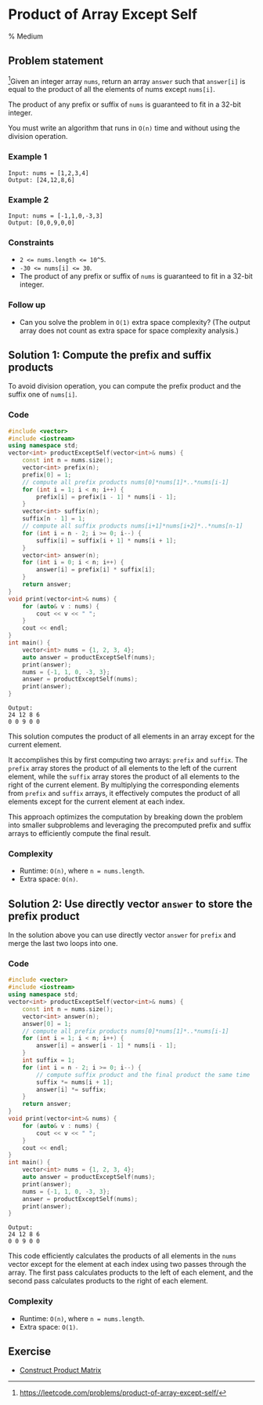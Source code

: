 # Product of Array Except Self
% Medium 
## Problem statement

[^url]Given an integer array `nums`, return an array `answer` such that `answer[i]` is equal to the product of all the elements of nums except `nums[i]`.

The product of any prefix or suffix of `nums` is guaranteed to fit in a 32-bit integer.

You must write an algorithm that runs in `O(n)` time and without using the division operation.
 
[^url]: https://leetcode.com/problems/product-of-array-except-self/
### Example 1
```plain
Input: nums = [1,2,3,4]
Output: [24,12,8,6]
```

### Example 2
```plain
Input: nums = [-1,1,0,-3,3]
Output: [0,0,9,0,0]
```
 

### Constraints

* `2 <= nums.length <= 10^5`.
* `-30 <= nums[i] <= 30`.
* The product of any prefix or suffix of `nums` is guaranteed to fit in a 32-bit integer.
 

### Follow up
* Can you solve the problem in `O(1)` extra space complexity? (The output array does not count as extra space for space complexity analysis.)

## Solution 1: Compute the prefix and suffix products

To avoid division operation, you can compute the prefix product and the suffix one of `nums[i]`.

### Code
```cpp
#include <vector>
#include <iostream>
using namespace std;
vector<int> productExceptSelf(vector<int>& nums) {
    const int n = nums.size();
    vector<int> prefix(n);
    prefix[0] = 1;
    // compute all prefix products nums[0]*nums[1]*..*nums[i-1]
    for (int i = 1; i < n; i++) {
        prefix[i] = prefix[i - 1] * nums[i - 1];
    }
    vector<int> suffix(n);        
    suffix[n - 1] = 1;
    // compute all suffix products nums[i+1]*nums[i+2]*..*nums[n-1]
    for (int i = n - 2; i >= 0; i--) {
        suffix[i] = suffix[i + 1] * nums[i + 1];
    }
    vector<int> answer(n);
    for (int i = 0; i < n; i++) {
        answer[i] = prefix[i] * suffix[i];
    }
    return answer;
}
void print(vector<int>& nums) {
    for (auto& v : nums) {
        cout << v << " ";
    }
    cout << endl;
}
int main() {
    vector<int> nums = {1, 2, 3, 4};
    auto answer = productExceptSelf(nums);
    print(answer);
    nums = {-1, 1, 0, -3, 3};
    answer = productExceptSelf(nums);
    print(answer);
}
```
```plain
Output:
24 12 8 6 
0 0 9 0 0
```

This solution computes the product of all elements in an array except for the current element. 

It accomplishes this by first computing two arrays: `prefix` and `suffix`. The `prefix` array stores the product of all elements to the left of the current element, while the `suffix` array stores the product of all elements to the right of the current element. By multiplying the corresponding elements from `prefix` and `suffix` arrays, it effectively computes the product of all elements except for the current element at each index. 

This approach optimizes the computation by breaking down the problem into smaller subproblems and leveraging the precomputed prefix and suffix arrays to efficiently compute the final result.

### Complexity

* Runtime: `O(n)`, where `n = nums.length`.
* Extra space: `O(n)`.

## Solution 2: Use directly vector `answer` to store the prefix product
In the solution above you can use directly vector `answer` for `prefix` and merge the last two loops into one.

### Code
```cpp
#include <vector>
#include <iostream>
using namespace std;
vector<int> productExceptSelf(vector<int>& nums) {
    const int n = nums.size();
    vector<int> answer(n);
    answer[0] = 1;
    // compute all prefix products nums[0]*nums[1]*..*nums[i-1]
    for (int i = 1; i < n; i++) {
        answer[i] = answer[i - 1] * nums[i - 1];
    }
    int suffix = 1;
    for (int i = n - 2; i >= 0; i--) {
        // compute suffix product and the final product the same time
        suffix *= nums[i + 1];
        answer[i] *= suffix;
    }
    return answer;
}
void print(vector<int>& nums) {
    for (auto& v : nums) {
        cout << v << " ";
    }
    cout << endl;
}
int main() {
    vector<int> nums = {1, 2, 3, 4};
    auto answer = productExceptSelf(nums);
    print(answer);
    nums = {-1, 1, 0, -3, 3};
    answer = productExceptSelf(nums);
    print(answer);
}
```
```plain
Output:
24 12 8 6 
0 0 9 0 0
```

This code efficiently calculates the products of all elements in the `nums` vector except for the element at each index using two passes through the array. The first pass calculates products to the left of each element, and the second pass calculates products to the right of each element.

### Complexity

* Runtime: `O(n)`, where `n = nums.length`.
* Extra space: `O(1)`.

## Exercise
- [Construct Product Matrix](https://leetcode.com/problems/construct-product-matrix/)